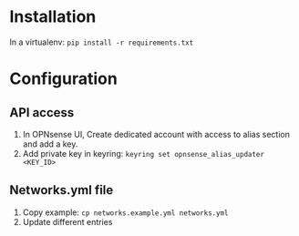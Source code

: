 # Installation

In a virtualenv: `pip install -r requirements.txt`


# Configuration

## API access

1. In OPNsense UI, Create dedicated account with access to alias section and add a key.
2. Add private key in keyring: `keyring set opnsense_alias_updater <KEY_ID>`

## Networks.yml file

1. Copy example: `cp networks.example.yml networks.yml`
2. Update different entries
